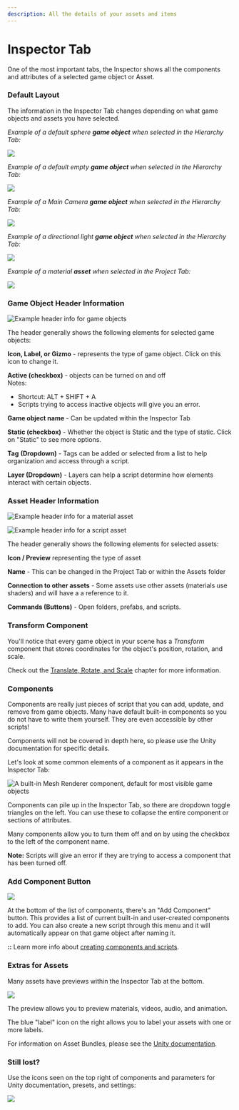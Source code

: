 ```yaml
---
description: All the details of your assets and items
---
```


# Inspector Tab

One of the most important tabs, the Inspector shows all the components and attributes of a selected game object or Asset.

### Default Layout

The information in the Inspector Tab changes depending on what game objects and assets you have selected.

_Example of a default sphere **game object** when selected in the Hierarchy Tab:_

![](../../.gitbook/assets/image%20%28142%29.png)

_Example of a default empty **game object** when selected in the Hierarchy Tab:_

![](../../.gitbook/assets/image%20%282%29.png)

_Example of a Main Camera **game object** when selected in the Hierarchy Tab:_

![](../../.gitbook/assets/image%20%2898%29.png)

_Example of a directional light **game object** when selected in the Hierarchy Tab:_

![](../../.gitbook/assets/image%20%2811%29.png)

_Example of a material **asset** when selected in the Project Tab:_

![](../../.gitbook/assets/image%20%2866%29.png)

### Game Object Header Information

![Example header info for game objects](../../.gitbook/assets/image%20%2843%29.png)

The header generally shows the following elements for selected game objects:

**Icon, Label, or Gizmo** - represents the type of game object. Click on this icon to change it.

**Active \(checkbox\)** - objects can be turned on and off  
Notes:   
- Shortcut:   ALT + SHIFT + A  
- Scripts trying to access inactive objects will give you an error.

**Game object name** - Can be updated within the Inspector Tab

**Static \(checkbox\)** - Whether the object is Static and the type of static. Click on "Static" to see more options.

**Tag** **\(Dropdown\)** - Tags can be added or selected from a list to help organization and access through a script.

**Layer \(Dropdown\)**  - Layers can help a script determine how elements interact with certain objects.

### Asset Header Information

![Example header info for a material asset](../../.gitbook/assets/image%20%2896%29.png)

![Example header info for a script asset](../../.gitbook/assets/image%20%2895%29.png)

The header generally shows the following elements for selected assets:

**Icon / Preview** representing the type of asset

**Name** - This can be changed in the Project Tab or within the Assets folder

**Connection to other assets** - Some assets use other assets \(materials use shaders\) and will have a a reference to it.

**Commands \(Buttons\)** - Open folders, prefabs, and scripts.

### Transform Component

You'll notice that every game object in your scene has a _Transform_ component that stores coordinates for the object's position, rotation, and scale.

Check out the [Translate, Rotate, and Scale](../../translate-rotate-and-scale/intro-to-transforms.md) chapter for more information.

### Components

Components are really just pieces of script that you can add, update, and remove from game objects. Many have default built-in components so you do not have to write them yourself. They are even accessible by other scripts!

Components will not be covered in depth here, so please use the Unity documentation for specific details.

Let's look at some common elements of a component as it appears in the Inspector Tab:

![A built-in Mesh Renderer component, default for most visible game objects](../../.gitbook/assets/image%20%28110%29.png)

Components can pile up in the Inspector Tab, so there are dropdown toggle triangles on the left. You can use these to collapse the entire component or sections of attributes.

Many components allow you to turn them off and on by using the checkbox to the left of the component name.

**Note:** Scripts will give an error if they are trying to access a component that has been turned off.

### Add Component Button

![](../../.gitbook/assets/image%20%2848%29.png)

At the bottom of the list of components, there's an "Add Component" button. This provides a list of current built-in and user-created components to add. You can also create a new script through this menu and it will automatically appear on that game object after naming it.

**::** Learn more info about [creating components and scripts](../../create/create-scripts/).

### Extras for Assets

Many assets have previews within the Inspector Tab at the bottom.

![](../../.gitbook/assets/image%20%285%29.png)

The preview allows you to preview materials, videos, audio, and animation.

The blue "label" icon on the right allows you to label your assets with one or more labels. 

For information on Asset Bundles, please see the [Unity documentation](https://docs.unity3d.com/ScriptReference/AssetBundle.html).

### Still lost?

Use the icons seen on the top right of components and parameters for Unity documentation, presets, and settings:

![](../../.gitbook/assets/image%20%288%29.png)

